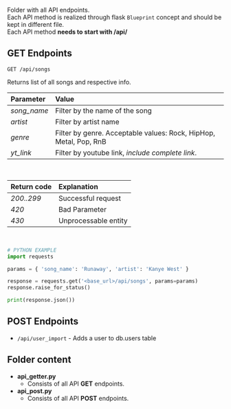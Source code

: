 Folder with all API endpoints.<br>
Each API method is realized through flask `Blueprint` concept and should be kept in different file.<br>
Each API method __needs to start with /api/__<br>


## GET Endpoints

```
GET /api/songs
```

Returns list of all songs and respective info.

| Parameter         | Value                                                             |
| :---------------- | :-----------------------------------------------------------------|
| *song_name*       | Filter by the name of the song                                    |
| *artist*          | Filter by artist name                                             |
| *genre*           | Filter by genre. Acceptable values: Rock, HipHop, Metal, Pop, RnB |
| *yt_link*         | Filter by youtube link, *include complete link*.                  |

<br>

| Return code       | Explanation          |
| :---------------- | :------------------- |
| *200..299*        | Successful request   |
| *420*             | Bad Parameter        |
| *430*             | Unprocessable entity |

<br>

```python
# PYTHON EXAMPLE
import requests

params = { 'song_name': 'Runaway', 'artist': 'Kanye West' }

response = requests.get('<base_url>/api/songs', params=params)
response.raise_for_status()

print(response.json())
```

## POST Endpoints
- `/api/user_import` - Adds a user to db.users table

## Folder content
* __api_getter.py__
    - Consists of all API __GET__ endpoints.
* __api_post.py__
    - Consists of all API __POST__ endpoints.
